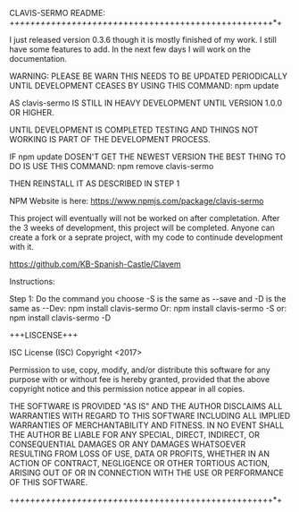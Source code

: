 CLAVIS-SERMO README:
+*+++++++++++++++++++++*+++++++++++++++++++++++++++++*+

I just released version 0.3.6 though it is mostly finished of my work.
I still have some features to add.
In the next few days I will work on the documentation.


WARNING:
PLEASE BE WARN THIS NEEDS TO BE UPDATED PERIODICALLY UNTIL DEVELOPMENT CEASES BY USING THIS COMMAND:
      npm update

AS clavis-sermo IS STILL IN HEAVY DEVELOPMENT UNTIL VERSION 1.0.0 OR HIGHER.

UNTIL DEVELOPMENT IS COMPLETED TESTING AND THINGS NOT WORKING IS PART OF
THE DEVELOPMENT PROCESS.

IF npm update DOSEN'T GET THE NEWEST VERSION
THE BEST THING TO DO IS USE THIS COMMAND:
         npm remove clavis-sermo


THEN REINSTALL IT AS DESCRIBED IN STEP 1




NPM Website is here:
https://www.npmjs.com/package/clavis-sermo

This project will eventually will not be worked on after completation.
After the 3 weeks of development, this project will be completed.
Anyone can create a fork or a seprate project, with my code to continude development with it.

https://github.com/KB-Spanish-Castle/Clavem

Instructions:

Step 1:  Do the command you choose -S is the same as --save and -D is the same as --Dev:
            npm install clavis-sermo
      Or:   npm install clavis-sermo -S
      or:   npm install clavis-sermo -D


+++LISCENSE+++

ISC License (ISC)
Copyright <2017> <Kyle Bigart>

Permission to use, copy, modify, and/or distribute this software for any purpose with or without fee is hereby granted, provided that the above copyright notice and this permission notice appear in all copies.

THE SOFTWARE IS PROVIDED "AS IS" AND THE AUTHOR DISCLAIMS ALL WARRANTIES WITH REGARD TO THIS SOFTWARE INCLUDING ALL IMPLIED WARRANTIES OF MERCHANTABILITY AND FITNESS. IN NO EVENT SHALL THE AUTHOR BE LIABLE FOR ANY SPECIAL, DIRECT, INDIRECT, OR CONSEQUENTIAL DAMAGES OR ANY DAMAGES WHATSOEVER RESULTING FROM LOSS OF USE, DATA OR PROFITS, WHETHER IN AN ACTION OF CONTRACT, NEGLIGENCE OR OTHER TORTIOUS ACTION, ARISING OUT OF OR IN CONNECTION WITH THE USE OR PERFORMANCE OF THIS SOFTWARE.

+*+++++++++++++++++++++*+++++++++++++++++++++++++++++*+